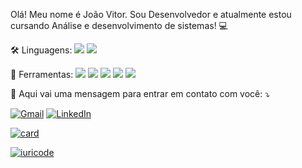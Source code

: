 

<p align="left"> 
  Olá! Meu nome é João Vitor. Sou Desenvolvedor e atualmente estou cursando Análise e desenvolvimento de sistemas! 💻
</p>

<p align="left">
  🛠️ Linguagens: <img src="https://img.shields.io/badge/JavaScript-F7DF1E?style=for-the-badge&logo=javascript&logoColor=black"> <img src="https://img.shields.io/badge/TypeScript-007ACC?style=for-the-badge&logo=typescript&logoColor=white">
  
</p>

<p align="left">
  💼 Ferramentas: 
  <img src="https://img.shields.io/badge/React-20232A?style=for-the-badge&logo=react&logoColor=61DAFB">
  <img src="https://img.shields.io/badge/Tailwind_CSS-38B2AC?style=for-the-badge&logo=tailwind-css&logoColor=white">
  
  <img src="https://img.shields.io/badge/Node.js-43853D?style=for-the-badge&logo=node.js&logoColor=white">
  <img src="https://img.shields.io/badge/Express.js-404D59?style=for-the-badge">
  <img src="https://img.shields.io/badge/MySQL-00000F?style=for-the-badge&logo=mysql&logoColor=white">
  

<p align="left">
  💌 Aqui vai uma mensagem para entrar em contato com você: ⤵️
</p>

<p align="left">
  <a href="#" title="Gmail">
  <img src="https://img.shields.io/badge/-Gmail-FF0000?style=flat-square&labelColor=FF0000&logo=gmail&logoColor=white&link=jvrtdev@gmail.com" alt="Gmail"/></a>

  <a href="#" title="LinkedIn">
  <img src="https://img.shields.io/badge/-Linkedin-0e76a8?style=flat-square&logo=Linkedin&logoColor=white&link=https://www.linkedin.com/in/jvrtdev/" alt="LinkedIn"/></a>
</p>
<div align="left">
  
  [![card](https://github-readme-stats.vercel.app/api?username=jvrtdev&theme=dracula&show_icons=true)](https://github.com/anuraghazra/github-readme-stats)

</div>
<div align="left">

  [![iuricode](https://github-readme-stats.vercel.app/api/top-langs/?username=jvrtdev&hide=html&layout=compact&theme=dracula)](https://github.com/anuraghazra/github-readme-stats)

</div>

